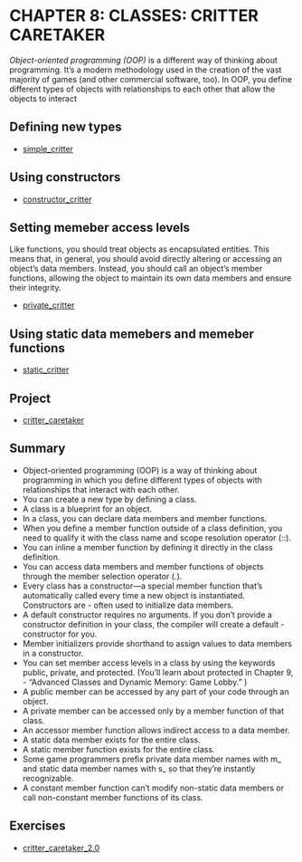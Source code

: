 # CHAPTER 8: CLASSES: CRITTER CARETAKER

*Object-oriented programming (OOP)* is a different way of thinking about programming. It’s a modern methodology used in the creation of the vast majority of games (and other commercial software, too). In OOP, you define different types of objects with relationships to each other that allow the objects to interact

## Defining new types

- [simple_critter](simple_critter.cc)

## Using constructors

- [constructor_critter](constructor_critter.cc)

## Setting memeber access levels

Like functions, you should treat objects as encapsulated entities. This means that, in general, you should avoid directly altering or accessing an object’s data members. Instead, you should call an object’s member functions, allowing the object to maintain its own data members and ensure their integrity.

- [private_critter](private_critter.cc)

## Using static data memebers and memeber functions

- [static_critter](static_critter.cc)

## Project

- [critter_caretaker](critter_caretaker.cc)
 
## Summary

- Object-oriented programming (OOP) is a way of thinking about programming in which you define different types of objects with relationships that interact with each other.
-  You can create a new type by defining a class.
-  A class is a blueprint for an object.
-  In a class, you can declare data members and member functions.
-  When you define a member function outside of a class definition, you need to qualify it with the class name and scope resolution operator (::).
- You can inline a member function by defining it directly in the class definition.
 - You can access data members and member functions of objects through the member selection operator (.).
 - Every class has a constructor—a special member function that’s automatically called every time a new object is instantiated. Constructors are - often used to initialize data members.
 - A default constructor requires no arguments. If you don’t provide a constructor definition in your class, the compiler will create a default - constructor for you.
-  Member initializers provide shorthand to assign values to data members in a constructor.
-  You can set member access levels in a class by using the keywords public, private, and protected. (You’ll learn about protected in Chapter 9, - “Advanced Classes and Dynamic Memory: Game Lobby.” )
-  A public member can be accessed by any part of your code through an object.
 - A private member can be accessed only by a member function of that class.
-  An accessor member function allows indirect access to a data member.
-  A static data member exists for the entire class.
-  A static member function exists for the entire class.
-  Some game programmers prefix private data member names with m_ and static data member names with s_ so that they’re instantly recognizable.
-  A constant member function can’t modify non-static data members or call non-constant member functions of its class.

## Exercises

- [critter_caretaker_2.0](critter_caretaker_2.0.cc)

